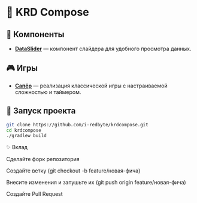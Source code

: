 # 🎨 KRD Compose

## 🧩 Компоненты

- **[DataSlider](specification/components/dataslider.md)** — компонент слайдера для удобного просмотра данных.

## 🎮 Игры

- **[Сапёр](specification/games/sapper.md)** — реализация классической игры с настраиваемой сложностью и таймером.


## 🚀 Запуск проекта

```bash
git clone https://github.com/i-redbyte/krdcompose.git
cd krdcompose
./gradlew build
```

✨ Вклад

Сделайте форк репозитория

Создайте ветку (git checkout -b feature/новая-фича)

Внесите изменения и запушьте их (git push origin feature/новая-фича)

Создайте Pull Request